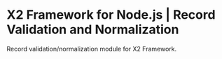 # X2 Framework for Node.js | Record Validation and Normalization

Record validation/normalization module for X2 Framework.
